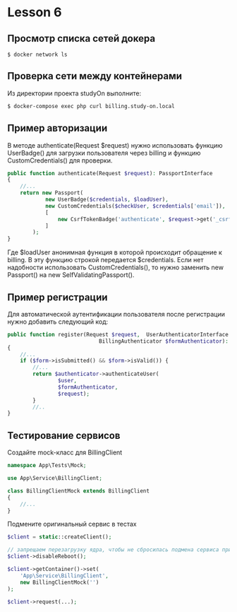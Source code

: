 # Lesson 6

## Просмотр списка сетей докера

```$ docker network ls```


## Проверка сети между контейнерами

Из директории проекта studyOn выполните:
```bash
$ docker-compose exec php curl billing.study-on.local
```
## Пример авторизации

В методе authenticate(Request $request) нужно использовать функцию UserBadge() для загрузки пользователя через billing и функцию CustomCredentials() для проверки.
```php
public function authenticate(Request $request): PassportInterface
{
    //...
    return new Passport(
            new UserBadge($credentials, $loadUser),
            new CustomCredentials($checkUser, $credentials['email']),
            [
                new CsrfTokenBadge('authenticate', $request->get('_csrf_token')),
            ]
        );
}
```
Где $loadUser анонимная функция в которой происходит обращение к billing. В эту функцию строкой передается $credentials. Если нет надобности использовать CustomCredentials(), то нужно заменить new Passport() на new SelfValidatingPassport().

## Пример регистрации

Для автоматической аутентификации пользователя после регистрации нужно добавить следующий код: 
```php
public function register(Request $request,  UserAuthenticatorInterface $authenticator,
                             BillingAuthenticator $formAuthenticator): Response
{
    //...
    if ($form->isSubmitted() && $form->isValid()) {
        //...
        return $authenticator->authenticateUser(
                $user,
                $formAuthenticator,
                $request);
        }
        //..
}
```

## Тестирование сервисов

Создайте mock-класс для BillingClient
```php
namespace App\Tests\Mock;

use App\Service\BillingClient;

class BillingClientMock extends BillingClient
{
    //...
}
```

Подмените оригинальный сервис в тестах
```php
$client = static::createClient();

// запрещаем перезагрузку ядра, чтобы не сбросилась подмена сервиса при запросе
$client->disableReboot();

$client->getContainer()->set(
    'App\Service\BillingClient', 
    new BillingClientMock('')
);

$client->request(...);
```
